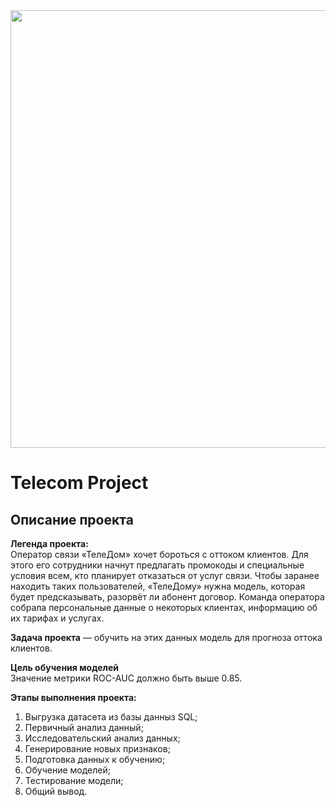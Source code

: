<div id="header" align="center">
  <img src="https://hsatechnologies.com/img/banner-7.jpg" width="700"/>
</div>  

# Telecom Project  

## Описание проекта  

**Легенда проекта:**  
Оператор связи «ТелеДом» хочет бороться с оттоком клиентов. Для этого его сотрудники начнут предлагать промокоды и специальные условия всем, кто планирует отказаться от услуг связи. Чтобы заранее находить таких пользователей, «ТелеДому» нужна модель, которая будет предсказывать, разорвёт ли абонент договор. Команда оператора собрала персональные данные о некоторых клиентах, информацию об их тарифах и услугах.  
  
**Задача проекта** — обучить на этих данных модель для прогноза оттока клиентов.  

**Цель обучения моделей**  
Значение метрики ROC-AUC должно быть выше 0.85.  

**Этапы выполнения проекта:**  
1. Выгрузка датасета из базы данныз SQL;  
2. Первичный анализ данный;  
3. Исследовательский анализ данных;  
4. Генерирование новых признаков;  
5. Подготовка данных к обучению;  
6. Обучение моделей;  
7. Тестирование модели;  
8. Общий вывод.